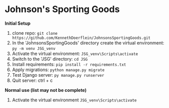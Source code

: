 # Johnson's Sporting Goods

**Initial Setup**
1. clone repo: `git clone https://github.com/KennethDoerflein/JohnsonsSportingGoods.git`
2. In the 'JohnsonsSportingGoods' directory create the virtual environment: `py -m venv JSG_venv`
3. Activate the virtual environment: `JSG_venv\Scripts\activate`
4. Switch to the 'JSG' directory: `cd JSG`
5. Install requirements: `pip install -r requirements.txt`
6. Apply migrations: `python manage.py migrate`
7. Test Django server: `py manage.py runserver`
8. Quit server: ctrl + c

**Normal use (list may not be complete)**
1. Activate the virtual environment `JSG_venv\Scripts\activate`

